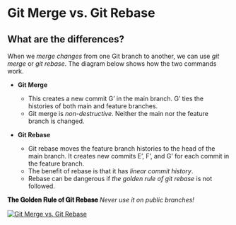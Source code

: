 # Git Merge vs. Git Rebase

## What are the differences?

When we _merge changes_ from one Git branch to another, we can use _git merge_ or _git rebase_. The diagram below shows how the two commands work.

- **Git Merge**

  - This creates a new commit G’ in the main branch. G’ ties the histories of both main and feature branches.
  - Git merge is _non-destructive_. Neither the main nor the feature branch is changed.

- **Git Rebase**

  - Git rebase moves the feature branch histories to the head of the main branch. It creates new commits E’, F’, and G’ for each commit in the feature branch.
  - The benefit of rebase is that it has _linear commit history_.
  - Rebase can be dangerous if _the golden rule of git rebase_ is not followed.

**𝐓𝐡𝐞 𝐆𝐨𝐥𝐝𝐞𝐧 𝐑𝐮𝐥𝐞 𝐨𝐟 𝐆𝐢𝐭 𝐑𝐞𝐛𝐚𝐬𝐞**
_Never use it on public branches!_

[![Git Merge vs. Git Rebase](https://img.youtube.com/vi/0chZFIZLR_0/0.jpg)](https://www.youtube.com/watch?v=0chZFIZLR_0 "Git Merge vs. Git Rebase")
